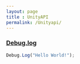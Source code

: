 ```yaml
---
layout: page
title : UnityAPI
permalink: /Unityapi/
---
```



### [Debug.log](https://docs.unity3d.com/ScriptReference/Debug.Log.html)

```Javascript
Debug.Log("Hello World!");
```